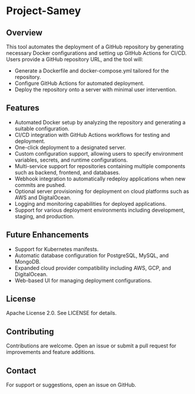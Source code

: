 # Project-Samey

## Overview
This tool automates the deployment of a GitHub repository by generating necessary Docker configurations and setting up GitHub Actions for CI/CD. Users provide a GitHub repository URL, and the tool will:

- Generate a Dockerfile and docker-compose.yml tailored for the repository.
- Configure GitHub Actions for automated deployment.
- Deploy the repository onto a server with minimal user intervention.

## Features
- Automated Docker setup by analyzing the repository and generating a suitable configuration.
- CI/CD integration with GitHub Actions workflows for testing and deployment.
- One-click deployment to a designated server.
- Custom configuration support, allowing users to specify environment variables, secrets, and runtime configurations.
- Multi-service support for repositories containing multiple components such as backend, frontend, and databases.
- Webhook integration to automatically redeploy applications when new commits are pushed.
- Optional server provisioning for deployment on cloud platforms such as AWS and DigitalOcean.
- Logging and monitoring capabilities for deployed applications.
- Support for various deployment environments including development, staging, and production.

## Future Enhancements
- Support for Kubernetes manifests.
- Automatic database configuration for PostgreSQL, MySQL, and MongoDB.
- Expanded cloud provider compatibility including AWS, GCP, and DigitalOcean.
- Web-based UI for managing deployment configurations.

## License
Apache License 2.0. See LICENSE for details.

## Contributing
Contributions are welcome. Open an issue or submit a pull request for improvements and feature additions.

## Contact
For support or suggestions, open an issue on GitHub.

